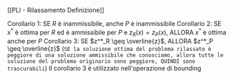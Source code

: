 [[PLI - Rilassamento Definizione]]

Corollario 1: SE $R$ è inammissibile, anche $P$ è inammissibile
Corollario 2: SE $x^*$ è ottima per $R$ ed è ammissibile per $P$ e $z_R(x)=z_P(x)$, ALLORA $x^*$ è ottima anche per $P$
Corollario 3: SE $z^*_R \geq \overline{z}$, ALLORA $z^*_P \geq \overline{z}$ (`SE la soluzione ottima del problema rilassato è peggiore di una soluzione ammissibile che conosciamo, allora tutte le soluzione del problema originario sono peggiore, QUINDI sono trascurabili`)
Il corollario 3 è utilizzato nell'operazione di bounding